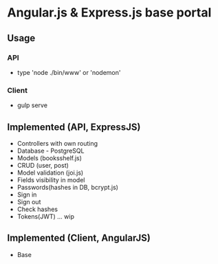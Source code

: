 # Angular.js & Express.js base portal

## Usage
### API
- type 'node ./bin/www' or 'nodemon'

### Client
- gulp serve

## Implemented (API, ExpressJS)
- Controllers with own routing
- Database - PostgreSQL 
- Models (booksshelf.js)
- CRUD (user, post)
- Model validation (joi.js)
- Fields visibility in model
- Passwords(hashes in DB, bcrypt.js)
- Sign in
- Sign out
- Check hashes
- Tokens(JWT) ... wip

## Implemented (Client, AngularJS)
- Base
